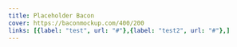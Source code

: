 ```yaml
---
title: Placeholder Bacon
cover: https://baconmockup.com/400/200
links: [{label: "test", url: "#"},{label: "test2", url: "#"},]
---
```

